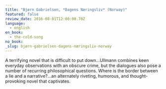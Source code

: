 ```yaml
---
title: "Bjørn Gabrielsen, *Dagens Næringsliv* (Norway)"
featured: false
review_date: 2016-08-01T12:00:00.70Z
language:
  - english
en_book:
  - the-cold-song
no_book:
_slug: bjørn-gabrielsen-dagens-næringsliv-norway
---
```


A terrifying novel that is difficult to put down…Ullmann combines keen everyday observations with an obscure crime, but the dialogues also pose a number of recurring philosophical questions. Where is the border between a lie and a narrative?…an alternately riveting, humorous, and thought-provoking novel that captivates.

